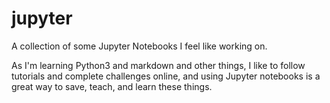 # jupyter

A collection of some Jupyter Notebooks I feel like working on.

As I'm learning Python3 and markdown and other things, I like to follow tutorials and complete challenges online, and using Jupyter notebooks is a great way to save, teach, and learn these things.
